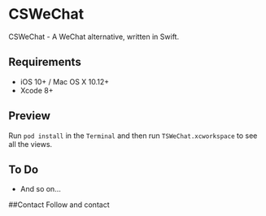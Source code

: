# CSWeChat
CSWeChat - A WeChat alternative, written in Swift.

## Requirements
- iOS 10+ / Mac OS X 10.12+
- Xcode 8+

## Preview
Run `pod install` in the `Terminal` and then run `TSWeChat.xcworkspace` to see all the views.

## To Do
- And so on...

##Contact
Follow and contact
